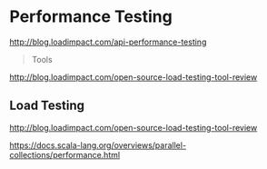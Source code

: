 # Performance Testing

http://blog.loadimpact.com/api-performance-testing

> Tools

http://blog.loadimpact.com/open-source-load-testing-tool-review

## Load Testing

http://blog.loadimpact.com/open-source-load-testing-tool-review

https://docs.scala-lang.org/overviews/parallel-collections/performance.html

